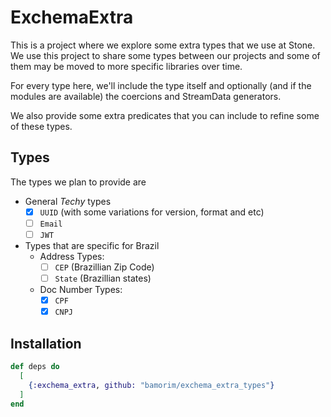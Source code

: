 # ExchemaExtra

This is a project where we explore some extra types that we use at Stone.
We use this project to share some types between our projects and some of them may be moved
to more specific libraries over time.

For every type here, we'll include the type itself and optionally (and if the modules are available)
the coercions and StreamData generators.

We also provide some extra predicates that you can include to refine some of these types.

## Types

The types we plan to provide are

- General *Techy* types
  - [x] `UUID` (with some variations for version, format and etc)
  - [ ] `Email`
  - [ ] `JWT`
- Types that are specific for Brazil
  - Address Types:
    - [ ] `CEP` (Brazillian Zip Code)
    - [ ] `State` (Brazillian states)
  - Doc Number Types:
    - [x] `CPF`
    - [x] `CNPJ`

## Installation

```elixir
def deps do
  [
    {:exchema_extra, github: "bamorim/exchema_extra_types"}
  ]
end
```